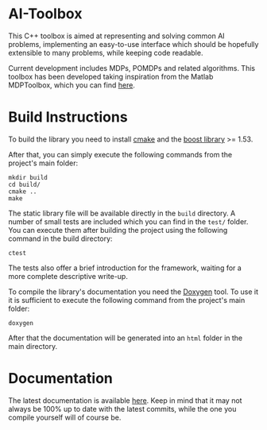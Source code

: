 AI-Toolbox
==========

This C++ toolbox is aimed at representing and solving common AI problems,
implementing an easy-to-use interface which should be hopefully extensible
to many problems, while keeping code readable.

Current development includes MDPs, POMDPs and related algorithms. This toolbox
has been developed taking inspiration from the Matlab MDPToolbox,
which you can find [here](http://www7.inra.fr/mia/T/MDPtoolbox/).

Build Instructions
==================

To build the library you need to install [cmake](http://www.cmake.org/) and
the [boost library](http://www.boost.org/) >= 1.53.

After that, you can simply execute the following commands from the project's
main folder:

    mkdir build
    cd build/
    cmake ..
    make

The static library file will be available directly in the `build` directory.
A number of small tests are included which you can find in the `test/` folder.
You can execute them after building the project using the following command
in the build directory:

    ctest

The tests also offer a brief introduction for the framework, waiting for a
more complete descriptive write-up.

To compile the library's documentation you need the [Doxygen](http://www.stack.nl/~dimitri/doxygen/)
tool. To use it it is sufficient to execute the following command from the
project's main folder:

    doxygen

After that the documentation will be generated into an `html` folder in the
main directory.

Documentation
=============

The latest documentation is available [here](http://svalorzen.github.io/AI-Toolbox/).
Keep in mind that it may not always be 100% up to date with the latest
commits, while the one you compile yourself will of course be.

